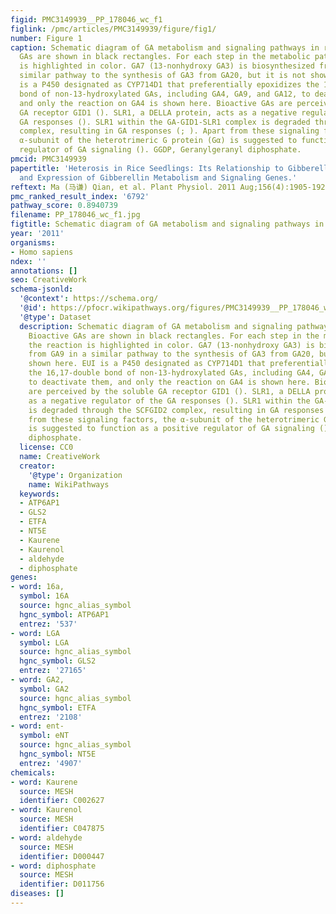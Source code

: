 ```yaml
---
figid: PMC3149939__PP_178046_wc_f1
figlink: /pmc/articles/PMC3149939/figure/fig1/
number: Figure 1
caption: Schematic diagram of GA metabolism and signaling pathways in rice. Bioactive
  GAs are shown in black rectangles. For each step in the metabolic pathway, the reaction
  is highlighted in color. GA7 (13-nonhydroxy GA3) is biosynthesized from GA9 in a
  similar pathway to the synthesis of GA3 from GA20, but it is not shown here. EUI
  is a P450 designated as CYP714D1 that preferentially epoxidizes the 16,17-double
  bond of non-13-hydroxylated GAs, including GA4, GA9, and GA12, to deactivate them,
  and only the reaction on GA4 is shown here. Bioactive GAs are perceived by the soluble
  GA receptor GID1 (). SLR1, a DELLA protein, acts as a negative regulator of the
  GA responses (). SLR1 within the GA-GID1-SLR1 complex is degraded through the SCFGID2
  complex, resulting in GA responses (; ). Apart from these signaling factors, the
  α-subunit of the heterotrimeric G protein (Gα) is suggested to function as a positive
  regulator of GA signaling (). GGDP, Geranylgeranyl diphosphate.
pmcid: PMC3149939
papertitle: 'Heterosis in Rice Seedlings: Its Relationship to Gibberellin Content
  and Expression of Gibberellin Metabolism and Signaling Genes.'
reftext: Ma (马谦) Qian, et al. Plant Physiol. 2011 Aug;156(4):1905-1920.
pmc_ranked_result_index: '6792'
pathway_score: 0.8940739
filename: PP_178046_wc_f1.jpg
figtitle: Schematic diagram of GA metabolism and signaling pathways in rice
year: '2011'
organisms:
- Homo sapiens
ndex: ''
annotations: []
seo: CreativeWork
schema-jsonld:
  '@context': https://schema.org/
  '@id': https://pfocr.wikipathways.org/figures/PMC3149939__PP_178046_wc_f1.html
  '@type': Dataset
  description: Schematic diagram of GA metabolism and signaling pathways in rice.
    Bioactive GAs are shown in black rectangles. For each step in the metabolic pathway,
    the reaction is highlighted in color. GA7 (13-nonhydroxy GA3) is biosynthesized
    from GA9 in a similar pathway to the synthesis of GA3 from GA20, but it is not
    shown here. EUI is a P450 designated as CYP714D1 that preferentially epoxidizes
    the 16,17-double bond of non-13-hydroxylated GAs, including GA4, GA9, and GA12,
    to deactivate them, and only the reaction on GA4 is shown here. Bioactive GAs
    are perceived by the soluble GA receptor GID1 (). SLR1, a DELLA protein, acts
    as a negative regulator of the GA responses (). SLR1 within the GA-GID1-SLR1 complex
    is degraded through the SCFGID2 complex, resulting in GA responses (; ). Apart
    from these signaling factors, the α-subunit of the heterotrimeric G protein (Gα)
    is suggested to function as a positive regulator of GA signaling (). GGDP, Geranylgeranyl
    diphosphate.
  license: CC0
  name: CreativeWork
  creator:
    '@type': Organization
    name: WikiPathways
  keywords:
  - ATP6AP1
  - GLS2
  - ETFA
  - NT5E
  - Kaurene
  - Kaurenol
  - aldehyde
  - diphosphate
genes:
- word: 16a,
  symbol: 16A
  source: hgnc_alias_symbol
  hgnc_symbol: ATP6AP1
  entrez: '537'
- word: LGA
  symbol: LGA
  source: hgnc_alias_symbol
  hgnc_symbol: GLS2
  entrez: '27165'
- word: GA2,
  symbol: GA2
  source: hgnc_alias_symbol
  hgnc_symbol: ETFA
  entrez: '2108'
- word: ent-
  symbol: eNT
  source: hgnc_alias_symbol
  hgnc_symbol: NT5E
  entrez: '4907'
chemicals:
- word: Kaurene
  source: MESH
  identifier: C002627
- word: Kaurenol
  source: MESH
  identifier: C047875
- word: aldehyde
  source: MESH
  identifier: D000447
- word: diphosphate
  source: MESH
  identifier: D011756
diseases: []
---
```

